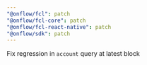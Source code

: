 ```yaml
---
"@onflow/fcl": patch
"@onflow/fcl-core": patch
"@onflow/fcl-react-native": patch
"@onflow/sdk": patch
---
```


Fix regression in `account` query at latest block
